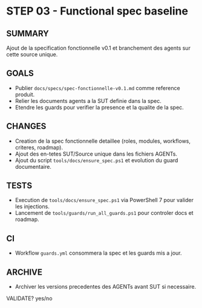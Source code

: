 # STEP 03 - Functional spec baseline

## SUMMARY
Ajout de la specification fonctionnelle v0.1 et branchement des agents sur cette source unique.

## GOALS
- Publier `docs/specs/spec-fonctionnelle-v0.1.md` comme reference produit.
- Relier les documents agents a la SUT definie dans la spec.
- Etendre les guards pour verifier la presence et la qualite de la spec.

## CHANGES
- Creation de la spec fonctionnelle detaillee (roles, modules, workflows, criteres, roadmap).
- Ajout des en-tetes SUT/Source unique dans les fichiers AGENTs.
- Ajout du script `tools/docs/ensure_spec.ps1` et evolution du guard documentaire.

## TESTS
- Execution de `tools/docs/ensure_spec.ps1` via PowerShell 7 pour valider les injections.
- Lancement de `tools/guards/run_all_guards.ps1` pour controler docs et roadmap.

## CI
- Workflow `guards.yml` consommera la spec et les guards mis a jour.

## ARCHIVE
- Archiver les versions precedentes des AGENTs avant SUT si necessaire.

VALIDATE? yes/no
